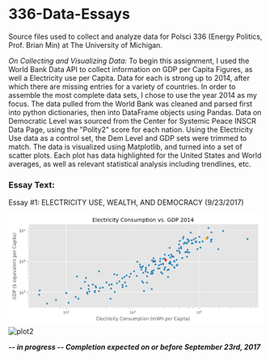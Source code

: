 # 336-Data-Essays
Source files used to collect and analyze data for 
Polsci 336 (Energy Politics, Prof. Brian Min) at The University of Michigan. 

_On Collecting and Visualizing Data:_ To begin this assignment, I used the World Bank Data API to collect information on 
GDP per Capita Figures, as well a Electricity use per Capita. Data for each is strong up to 2014, after which there are 
missing entries for a variety of countries. In order to assemble the most complete data sets, I chose to use the year 
2014 as my focus. The data pulled from the World Bank was cleaned and parsed first into python dictionaries, then into 
DataFrame objects using Pandas. Data on Democratic Level was sourced from the Center for Systemic Peace INSCR Data Page, 
using the "Polity2" score for each nation. Using the Electricity Use data as a control set, the Dem Level and GDP sets 
were trimmed to match. The data is visualized using Matplotlib, and turned into a set of scatter plots. Each plot has 
data highlighted for the United States and World averages, as well as relevant statistical analysis including 
trendlines, etc.    

### Essay Text:

Essay #1: ELECTRICITY USE, WEALTH, AND DEMOCRACY (9/23/2017)

![plot1](/images/elec_gdp.png)
![plot2](/`images/elec_dem.png)



_**-- in progress -- 
Completion expected on or before September 23rd, 2017**_